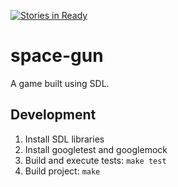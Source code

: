 [![Stories in Ready](https://badge.waffle.io/msecret/space-gun.svg?label=ready&title=Ready)](http://waffle.io/msecret/space-gun)

# space-gun
A game built using SDL.

## Development
1. Install SDL libraries
2. Install googletest and googlemock
3. Build and execute tests: `make test`
4. Build project: `make`


